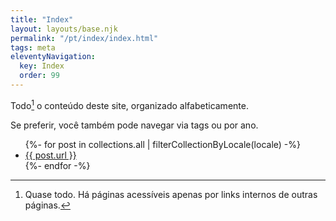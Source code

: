 ```yaml
---
title: "Index"
layout: layouts/base.njk
permalink: "/pt/index/index.html"
tags: meta
eleventyNavigation:
  key: Index
  order: 99
---
```


Todo[^1] o conteúdo deste site, organizado alfabeticamente.

Se preferir, você também pode navegar via tags ou por ano.

<ul>
{%- for post in collections.all | filterCollectionByLocale(locale) -%}
  <li><a href="{{ post.url }}">{{ post.url }}</a></li>
{%- endfor -%}
</ul>


[^1]: Quase todo. Há páginas acessíveis apenas por links internos de outras páginas.